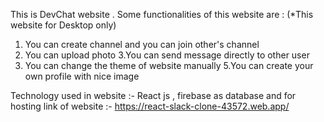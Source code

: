 This is DevChat website . Some functionalities of this website are :
(*This website for Desktop only)
1. You can create channel and you can join other's channel
2. You can upload photo 
3.You can send message directly to other user
4. You can change the theme of website manually 
5.You can create your own profile with nice image

Technology used in website :- React js , firebase as database and for hosting
link of website :- https://react-slack-clone-43572.web.app/
